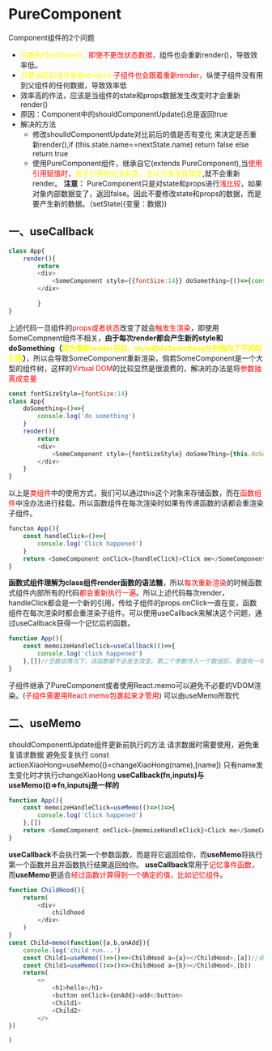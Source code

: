 # PureComponent
Component组件的2个问题
- <font color=yellow>只要执行setState()，</font><font color=red>即使不更改状态数据，</font>组件也会重新render()，导致效率低。
- <font color=yellow>只要当前的组件重新render(),</font><font color=red>子组件也会跟着重新render，</font>纵使子组件没有用到父组件的任何数据，导致效率低
- 效率高的作法，应该是当组件的state和props数据发生改变时才会重新render()
- 原因：Component中的shouldComponentUpdate()总是返回true
- 解决的方法
    - 修改shoulldComponentUpdate对比前后的值是否有变化 来决定是否重新render(),if (this.state.name==nextState.name) return false else return true
    - 使用PureComponent组件，继承自它(extends PureComponent),当<font color=red>使用引用赋值时，</font><font color=yellow>由于引用地址没有变，会认为值没有改变</font>,就不会重新render。 **注意：** PureComponent只是对state和props进行<font color=red>浅比较</font>，如果对象内部数据变了，返回false。因此不要修改state和props的数据，而是要产生新的数据。（setState({变量：数据})
## 一、useCallback
```javascript
class App{
    render(){
        return
        <div>
            <SomeComponent style={{fontSize:14}} doSomething={()=>{console.log('do something')}}/>
        </div>
           
        }
}
```
上述代码一旦组件的<font color=red>props或者状态</font>改变了就会<font color=red>触发生渲染</font>，即使用SomeCompnent组件不相关，**由于每次render都会产生新的style和doSomething（<font color=yellow>因为重新render前后，style和doSomething分别指向了不同的引用</font>）**，所以会导致SomeComponent重新渲染，倘若SomeComponent是一个大型的组件树，这样的<font color=red>Virtual DOM</font>的比较显然是很浪费的，解决的办法是将<font color=red>参数抽离成变量</font>
```javascript
const fontSizeStyle={fontSize:14}
class App{
    doSomething=()=>{
        console.log('do something')
    }
    render(){
        return
        <div>
            <SomeComponent style={fontSizeStyle} doSomeThing={this.doSomething} />
        </div>
    }
}
```
以上是<font color=red>类组件</font>中的使用方式，我们可以通过this这个对象来存储函数，而在<font color=red>函数组件</font>中没办法进行挂载。所以函数组件在每次渲染时如果有传递函数的话都会重渲染子组件。
```javascript
functon App(){
    const handleClick=()=>{
        console.log('Click happened')
    }
    return <SomeComponent onClick={handleClick}>Click me</SomeComponent>
}
```
**函数式组件理解为class组件render函数的语法糖**，所以<font color=red>每次重新渲染</font>的时候函数式组件内部所有的代码<font color=red>都会重新执行一遍</font>。所以上述代码每次render，handleClick都会是一个新的引用，传给子组件的props.onClick一直在变，函数组件在每次渲染时都会重渲染子组件。可以使用useCallback来解决这个问题，通过useCallback获得一个记忆后的函数。
```javascript
function App(){
    const memoizeHandleClick=useCallback(()=>{
        console.log('click happened')
    },[])//空数组情况下，该函数都不会发生改变。第二个参数传入一个数组后，里面有一项发生变化就会重新渲染。
}
```
子组件继承了PureComponent或者使用React.memo可以避免不必要的VDOM渲染。(<font color=red>子组件需要用React.memo包裹起来才管用</font>)
可以由useMemo所取代

## 二、useMemo
shouldComponentUpdate组件更新前执行的方法
请求数据时需要使用，避免重复请求数据
避免反复执行
const actionXiaoHong=useMemo(()=changeXiaoHong(name),[name])
只有name发生变化时才执行changeXiaoHong
**useCallback(fn,inputs)与useMemo(()=>fn,inputsj是一样的**
```javascript
function App(){
    const memoizeHandleClick=useMemo(()=>()=>{
        console.log('Click happened')
    },[])
    return <SomeComponent onClick={memoizeHandleClick}>Click me</SomeComponent>
}
```
**useCallback**不会执行第一个参数函数，而是将它返回给你，而**useMemo**将执行第一个函数并且并函数执行结果返回给你。
**useCallback**常用于<font color=red>记忆事件函数</font>，而**useMemo**更适合<font color=red>经过函数计算得到一个确定的值，比如记忆组件</font>。
```javascript
function ChildHood(){
    return(
        <div>
            childhood
        </div>
    )
}
const Child=memo(function({a,b,onAdd}){
    console.log('child run...')
    const Child1=useMemo(()=>()=><ChildHood a={a}></ChildHood>,[a])//调用时注意应该返回一个函数(fn) 
    const Child1=useMemo(()=>()=><ChildHood a={b}></ChildHood>,[b])
    return(
        <>
            <h1>hello</h1>
            <button onClick={onAdd}>add</button>
            <Child1>
            <Child2>
        </>
})

)
```
